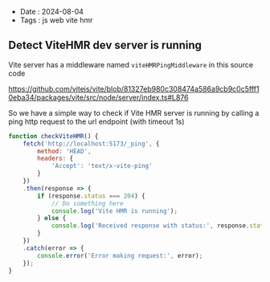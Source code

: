 - Date : 2024-08-04
- Tags : js web vite hmr

## Detect ViteHMR dev server is running

Vite server has a middleware named `viteHMRPingMiddleware` in this source code

https://github.com/vitejs/vite/blob/81327eb980c308474a586a9cb9c0c5fff10eba34/packages/vite/src/node/server/index.ts#L876

So we have a simple way to check if Vite HMR server is running by calling a ping http request to the url endpoint (with timeout 1s)

```js
function checkViteHMR() {
	fetch('http://localhost:5173/_ping', {
		method: 'HEAD',
		headers: {
			'Accept': 'text/x-vite-ping'
		}
	})
	.then(response => {
		if (response.status === 204) {
			// Do something here
			console.log('Vite HMR is running');
		} else {
			console.log('Received response with status:', response.status);
		}
	})
	.catch(error => {
		console.error('Error making request:', error);
	});
}
```
